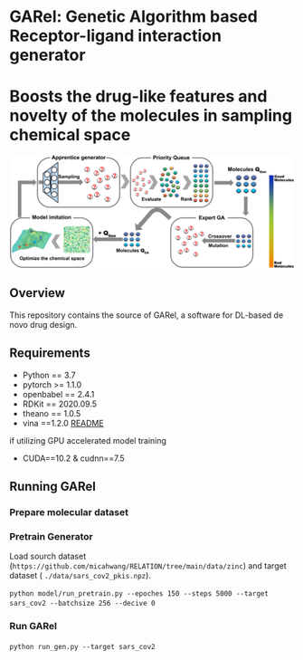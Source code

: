 # GARel: Genetic Algorithm based Receptor-ligand interaction generator
# Boosts the drug-like features and novelty of the molecules in sampling chemical space

![overview of the architecture of GARel](/image/figure.png)
## Overview
This repository contains the source of GARel, a software for DL-based de novo drug design.


## Requirements
- Python == 3.7
- pytorch >= 1.1.0
- openbabel == 2.4.1
- RDKit == 2020.09.5
- theano == 1.0.5
- vina ==1.2.0 [README](https://autodock-vina.readthedocs.io/en/latest/docking_python.html)

if utilizing GPU accelerated model training 
- CUDA==10.2 & cudnn==7.5 




## Running GARel

### Prepare molecular dataset



### Pretrain Generator
Load sourch dataset (`https://github.com/micahwang/RELATION/tree/main/data/zinc`) and target dataset ( `./data/sars_cov2_pkis.npz`).

`python model/run_pretrain.py --epoches 150
                       --steps 5000
                       --target sars_cov2
                       --batchsize 256
                       --decive 0`


### Run GARel

`python run_gen.py --target sars_cov2`




